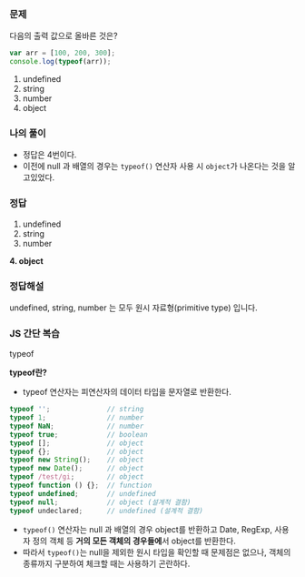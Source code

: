 ### **문제**
다음의 출력 값으로 올바른 것은?
```jsx
var arr = [100, 200, 300];
console.log(typeof(arr));
```
1. undefined
2. string
3. number
4. object

### **나의 풀이**
- 정답은 4번이다.
- 이전에 null 과 배열의 경우는 `typeof()` 연산자 사용 시 `object`가 나온다는 것을 알고있었다.

### **정답**

1. undefined
2. string
3. number

**4. object**

### **정답해설**
undefined, string, number 는 모두 원시 자료형(primitive type) 입니다.

### **JS 간단 복습**
typeof

**typeof란?**
- typeof 연산자는 피연산자의 데이터 타입을 문자열로 반환한다.
```jsx
typeof '';              // string
typeof 1;               // number
typeof NaN;             // number
typeof true;            // boolean
typeof [];              // object
typeof {};              // object
typeof new String();    // object
typeof new Date();      // object
typeof /test/gi;        // object
typeof function () {};  // function
typeof undefined;       // undefined
typeof null;            // object (설계적 결함)
typeof undeclared;      // undefined (설계적 결함)
```
- `typeof()` 연산자는 null 과 배열의 경우 object를 반환하고 Date, RegExp, 사용자 정의 객체 등 **거의 모든 객체의 경우들에**서 object를 반환한다.
- 따라서 `typeof()`는 null을 제외한 원시 타입을 확인할 때 문제점은 없으나, 객체의 종류까지 구분하여 체크할 때는 사용하기 곤란하다.

